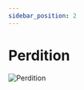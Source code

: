 ```yaml
---
sidebar_position: 2
---
```


# Perdition

![Perdition](https://vwiki.valorserver.com/api/item/picture/perdition)
